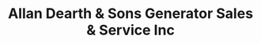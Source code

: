 ---
title: "Allan Dearth & Sons Generator Sales & Service Inc"
url: /highlands/allan-dearth-und-sons-generator-sales-und-service-inc/
shop: Elektrisch
---